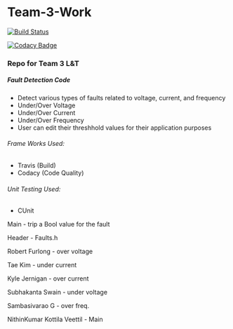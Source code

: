 # Team-3-Work
[![Build Status](https://travis-ci.com/Ksoccer/Team-3-Work.svg?branch=master)](https://travis-ci.com/Ksoccer/Team-3-Work)

[![Codacy Badge](https://app.codacy.com/project/badge/Grade/c43215ea540c406eb56d38a6ff702d7d)](https://www.codacy.com/manual/Ksoccer/Team-3-Work?utm_source=github.com&amp;utm_medium=referral&amp;utm_content=Ksoccer/Team-3-Work&amp;utm_campaign=Badge_Grade)

### Repo for Team 3 L&amp;T
##### Fault Detection Code
- Detect various types of faults related to voltage, current, and frequency
- Under/Over Voltage
- Under/Over Current
- Under/Over Frequency
- User can edit their threshhold values for their application purposes

###### Frame Works Used:
- Travis (Build)
- Codacy (Code Quality)

###### Unit Testing Used:
- CUnit
 

Main - trip a Bool value for the fault

Header - Faults.h

Robert Furlong - over voltage

Tae Kim - under current

Kyle Jernigan - over current 

Subhakanta Swain - under voltage

Sambasivarao G - over freq.

NithinKumar Kottila Veettil - Main
